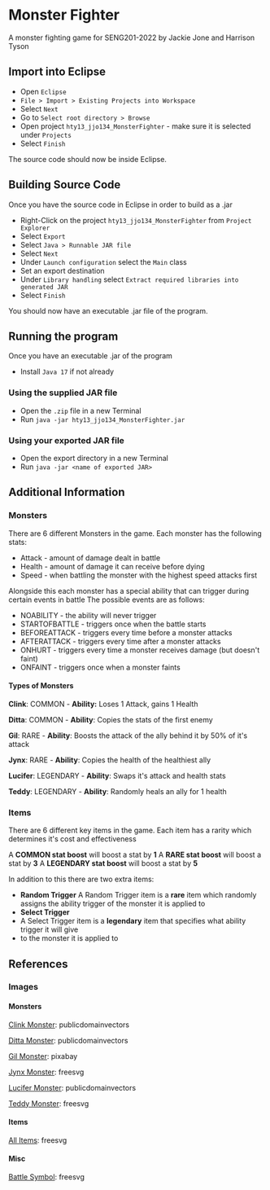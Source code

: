 # Monster Fighter
A monster fighting game for SENG201-2022 by Jackie Jone and Harrison Tyson

## Import into Eclipse
 - Open `Eclipse`
 - `File > Import > Existing Projects into Workspace`
 - Select `Next`
 - Go to `Select root directory > Browse`
 - Open project `hty13_jjo134_MonsterFighter` - make sure it is selected under  `Projects`
 - Select `Finish`

The source code should now be inside Eclipse.

## Building Source Code

Once you have the source code in Eclipse in order to build as a .jar

 - Right-Click on the project `hty13_jjo134_MonsterFighter` from `Project Explorer`
 - Select `Export`
 - Select `Java > Runnable JAR file`
 - Select `Next`
 - Under `Launch configuration` select the `Main` class
 - Set an export destination
 - Under `Library handling` select `Extract required libraries into generated JAR`
 - Select `Finish`

 You should now have an executable .jar file of the program.

## Running the program
Once you have an executable .jar of the program

 - Install `Java 17` if not already

### Using the supplied JAR file
 - Open the `.zip` file in a new Terminal
 - Run `java -jar hty13_jjo134_MonsterFighter.jar`

### Using your exported JAR file
- Open the export directory in a new Terminal
- Run `java -jar <name of exported JAR>`

## Additional Information

### Monsters
There are 6 different Monsters in the game.
Each monster has the following stats:
- Attack - amount of damage dealt in battle
- Health - amount of damage it can receive before dying
- Speed - when battling the monster with the highest speed attacks first

Alongside this each monster has a special ability that can trigger during certain events in battle
The possible events are as follows:
- NOABILITY - the ability will never trigger
- STARTOFBATTLE - triggers once when the battle starts
- BEFOREATTACK - triggers every time before a monster attacks
- AFTERATTACK - triggers every time after a monster attacks
- ONHURT - triggers every time a monster receives damage (but doesn't faint)
- ONFAINT - triggers once when a monster faints

#### Types of Monsters

**Clink**: COMMON
	- **Ability:** Loses 1 Attack, gains 1 Health

**Ditta**: COMMON
	- **Ability**: Copies the stats of the first enemy

**Gil**: RARE
	- **Ability**: Boosts the attack of the ally behind it by 50% of it's attack

**Jynx**: RARE
	- **Ability**: Copies the health of the healthiest ally

**Lucifer**: LEGENDARY
	- **Ability**: Swaps it's attack and health stats

**Teddy**: LEGENDARY
	- **Ability**: Randomly heals an ally for 1 health

### Items
There are 6 different key items in the game. Each item has a rarity which determines it's cost
and effectiveness

A **COMMON stat boost** will boost a stat by **1**
A **RARE stat boost** will boost a stat by **3**
A **LEGENDARY stat boost** will boost a stat by **5**

In addition to this there are two extra items:
- **Random Trigger**
A Random Trigger item is a **rare** item which randomly assigns the ability trigger of the
monster it is applied to
- **Select Trigger**
- A Select Trigger item is a **legendary** item that specifies what ability trigger it will give
- to the monster it is applied to

## References
### Images
#### Monsters
[Clink Monster](https://publicdomainvectors.org/en/free-clipart/Purple-monster/37504.html): publicdomainvectors

[Ditta Monster](https://publicdomainvectors.org/en/free-clipart/Vector-graphics-of-blue-cartoon-creature/29376.html): publicdomainvectors

[Gil Monster](https://pixabay.com/vectors/logo-monster-cartoon-technology-5492440/): pixabay

[Jynx Monster](https://freesvg.org/monster-02): freesvg

[Lucifer Monster](https://publicdomainvectors.org/en/free-clipart/Red-flying-monster/81412.html): publicdomainvectors

[Teddy Monster](https://publicdomainvectors.org/en/free-clipart/Cute-toothless-monster/81416.html): freesvg

#### Items
[All Items](https://freesvg.org/potions): freesvg

#### Misc
[Battle Symbol](https://freesvg.org/zeimusu-crossed-swords): freesvg